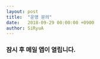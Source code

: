 ```yaml
---
layout: post
title:  "운영 문의"
date:   2018-09-29 00:00:00 +0900
author: SiRyuA
---
```


### 잠시 후 메일 앱이 열립니다.

<script>
location.href = "mailto:develoid@naver.com"
              + "?cc="
              + "&subject="
              + "[운영] 문의드립니다."
              + "&body="
              + "%40 문의자 닉네임 %0D%0A%0D%0A%0D%0A"
              + "%40 문의자 네이버 ID %0D%0A%0D%0A%0D%0A"
              + "%40 문의 내용 %0D%0A%0D%0A%0D%0A";
</script>
